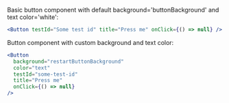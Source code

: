Basic button component with default background='buttonBackground' and text color='white':

```jsx
<Button testId="Some test id" title="Press me" onClick={() => null} />
```

Button component with custom background and text color:

```jsx
<Button
  background="restartButtonBackground"
  color="text"
  testId="some-test-id"
  title="Press me"
  onClick={() => null}
/>
```

